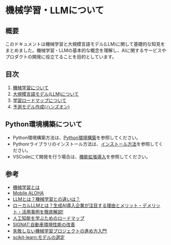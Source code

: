 # 機械学習・LLMについて

## 概要

このドキュメントは機械学習と大規模言語モデル(LLM)に関して基礎的な知見をまとめました。機械学習・LLMの基本的な概念を理解し、AIに関するサービスやプロダクトの開発に役立てることを目的としています。

## 目次

1. [機械学習について](./Document/1_機械学習について.md)
2. [大規模言語モデル(LLM)について](./Document/2_LLMについて.md)
3. [学習ロードマップについて](./Document/3_学習ロードマップについて.md)
4. [予測モデル作成(ハンズオン)](./Document/4_予測モデル作成/4_予測モデル作成.ipynb)

## Python環境構築について
- Python環境構築方法は、[Python環境構築](https://github.com/sea-yassan33/prediction_project/blob/main/document/01_Python%E7%92%B0%E5%A2%83%E6%A7%8B%E7%AF%89.md)を参照してください。
- Pythonrライブラリのインストール方法は、[インストール方法](https://github.com/sea-yassan33/prediction_project/blob/main/document/02_Python%E3%83%A9%E3%82%A4%E3%83%96%E3%83%A9%E3%83%AA.md)を参照してください。
- VSCodeにて開発を行う場合は、[機能拡張導入](https://github.com/sea-yassan33/prediction_project/blob/main/document/03_VScode%E3%81%A7%E3%81%AE%E6%A9%9F%E8%83%BD%E6%8B%A1%E5%BC%B5.md)を参照してください。

## 参考

- [機械学習とは](https://jp.mathworks.com/discovery/machine-learning.html)
- [Mobile ALOHA](https://mobile-aloha.github.io/)
- [LLMとは？機械学習との違いは？](https://zenn.dev/okikusan/articles/35e13e746b1c44)
- [ローカルLLMとは？生成AI導入企業が注目する理由とメリット・デメリット・活用事例を徹底解説!](https://www.ask-corp.jp/biz/column/local-large-language-models.html)
- [人工知能を学ぶためのロードマップ](https://weblab.t.u-tokyo.ac.jp/lecture/learning-roadmap/)
- [SIGNAT:自動車環境性能の改善](https://quest.signate.jp/quests/10001)
- [失敗しない機械学習プロジェクトの進め方入門](https://tech-blog.rakus.co.jp/entry/20200312/kamisen/machine-learning)
- [scikit-learn:モデルの選定](https://scikit-learn.org/stable/machine_learning_map.html)
